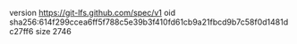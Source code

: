 version https://git-lfs.github.com/spec/v1
oid sha256:614f299ccea6ff5f788c5e39b3f410fd61cb9a21fbcd9b7c58f0d1481dc27ff6
size 2746
